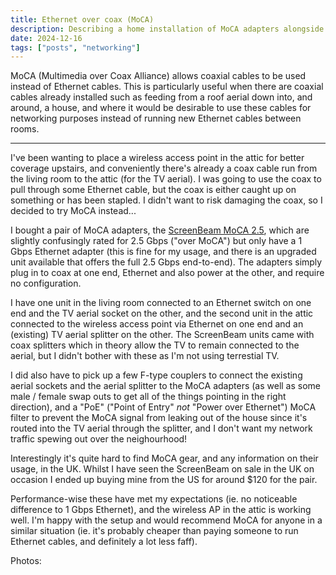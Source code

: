 ```yaml
---
title: Ethernet over coax (MoCA)
description: Describing a home installation of MoCA adapters alongside existing coaxial cables for use with a wireless access point.
date: 2024-12-16
tags: ["posts", "networking"]
---
```


MoCA (Multimedia over Coax Alliance) allows coaxial cables to be used instead of Ethernet cables. This is particularly useful when there are coaxial cables already installed such as feeding from a roof aerial down into, and around, a house, and where it would be desirable to use these cables for networking purposes instead of running new Ethernet cables between rooms.

***

I've been wanting to place a wireless access point in the attic for better coverage upstairs, and conveniently there's already a coax cable run from the living room to the attic (for the TV aerial). I was going to use the coax to pull through some Ethernet cable, but the coax is either caught up on something or has been stapled. I didn't want to risk damaging the coax, so I decided to try MoCA instead...

I bought a pair of MoCA adapters, the [ScreenBeam MoCA 2.5](https://www.screenbeam.com/products/ecb6250/), which are slightly confusingly rated for 2.5 Gbps ("over MoCA") but only have a 1 Gbps Ethernet adapter (this is fine for my usage, and there is an upgraded unit available that offers the full 2.5 Gbps end-to-end). The adapters simply plug in to coax at one end, Ethernet and also power at the other, and require no configuration.

I have one unit in the living room connected to an Ethernet switch on one end and the TV aerial socket on the other, and the second unit in the attic connected to the wireless access point via Ethernet on one end and an (existing) TV aerial splitter on the other. The ScreenBeam units came with coax splitters which in theory allow the TV to remain connected to the aerial, but I didn't bother with these as I'm not using terrestial TV.

I did also have to pick up a few F-type couplers to connect the existing aerial sockets and the aerial splitter to the MoCA adapters (as well as some male / female swap outs to get all of the things pointing in the right direction), and a "PoE" ("Point of Entry" _not_ "Power over Ethernet") MoCA filter to prevent the MoCA signal from leaking out of the house since it's routed into the TV aerial through the splitter, and I don't want my network traffic spewing out over the neighourhood!

Interestingly it's quite hard to find MoCA gear, and any information on their usage, in the UK. Whilst I have seen the ScreenBeam on sale in the UK on occasion I ended up buying mine from the US for around $120 for the pair.

Performance-wise these have met my expectations (ie. no noticeable difference to 1 Gbps Ethernet), and the wireless AP in the attic is working well. I'm happy with the setup and would recommend MoCA for anyone in a similar situation (ie. it's probably cheaper than paying someone to run Ethernet cables, and definitely a lot less faff).

Photos:

